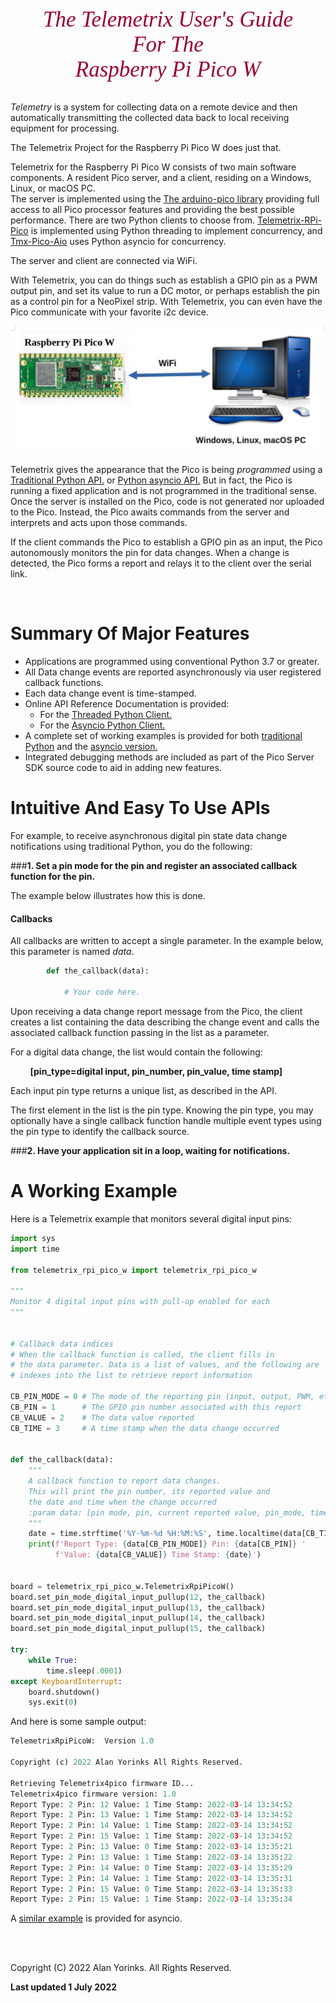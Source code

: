 

<div style="text-align:center;color:#990033; font-family:times, serif;font-size:2.5em"><i>The Telemetrix User's Guide</i></div>
<div style="text-align:center;color:#990033; font-family:times, serif;font-size:2.5em"><i>For The</i></div>
<div style="text-align:center;color:#990033; font-family:times, serif;font-size:2.5em"><i>Raspberry Pi Pico W  </i></div>

<br>


*Telemetry* is a system for collecting data on a remote device and then 
automatically transmitting the collected data back to local receiving equipment for 
processing.

The 
Telemetrix Project
for the Raspberry Pi Pico W does just that.

Telemetrix for the Raspberry Pi Pico W consists of two main software components. 
A resident Pico server, and a client, residing on a Windows, Linux, or macOS 
PC.  
The 
server is 
implemented using the 
[The arduino-pico library](https://github.com/earlephilhower/arduino-pico)
providing full access to all Pico processor features 
and providing the best possible performance. 
There are two Python clients to choose from. 
[Telemetrix-RPi-Pico](https://github.com/MrYsLab/telemetrix-rpi-pico)
is implemented using Python threading to 
implement concurrency, and 
[Tmx-Pico-Aio](https://github.com/MrYsLab/tmx-pico-aio)
uses Python asyncio for concurrency.


The server and client are connected via WiFi.

With Telemetrix, you can do things such as establish a GPIO pin as a PWM output pin, 
and set its value to run a DC motor, or perhaps establish the pin as a control pin for a 
NeoPixel strip. With 
Telemetrix, you can even have the Pico communicate with your favorite i2c device.

![](./images/tmx.png)

Telemetrix gives the appearance that the Pico is being _programmed_ using a
[Traditional Python API.](https://htmlpreview.github.io/?https://github.com/MrYsLab/telemetrix-rpi-pico/blob/master/html/telemetrix_rpi_pico/index.html)
or [Python asyncio API.](https://htmlpreview.github.io/?https://github.com/MrYsLab/tmx-pico-aio/blob/master/html/tmx_pico_aio/index.html#tmx_pico_aio.tmx_pico_aio.TmxPicoAio.reset_board)
But in fact, the Pico is running a fixed application and is not programmed in the 
traditional sense. Once the server is installed on the Pico, code is not generated nor 
uploaded to the Pico. Instead, 
the Pico awaits commands from the server and interprets and acts upon those commands.

If the client commands the Pico to establish a GPIO pin as an input, the Pico 
autonomously monitors the pin for data changes. When a change is detected, the 
Pico forms a report and relays it to the client over the serial link.


<br>

# Summary Of Major Features

* Applications are programmed using conventional Python 3.7 or greater.
* All Data change events are reported asynchronously via user registered callback functions. 
* Each data change event is time-stamped.
* Online API Reference Documentation is provided:
    * For the [Threaded Python Client.](https://htmlpreview.github.io/?https://github.com/MrYsLab/telemetrix-rpi-pico/blob/master/html/telemetrix_rpi_pico/index.html)
    * For the [Asyncio Python Client.](https://htmlpreview.github.io/?https://github.com/MrYsLab/tmx-pico-aio/blob/master/html/tmx_pico_aio/index.html)
* A complete set of working examples is provided for both [traditional Python](https://github.com/MrYsLab/telemetrix-rpi-pico/tree/master/examples)
  and the [asyncio version.](https://github.com/MrYsLab/tmx-pico-aio/tree/master/examples)
* Integrated debugging methods are included as part of the Pico Server 
  SDK source code to aid in adding new features.

# Intuitive And Easy To Use APIs

For example, to receive asynchronous digital pin state data change notifications using 
traditional Python, you do the following:


###**1. Set a pin mode for the pin and register an associated callback function for the pin.** 

The example below illustrates how this is done.

#### Callbacks

All callbacks are written to accept a single parameter. In the example below, this 
parameter is named _data_. 


```python
        def the_callback(data):
     
            # Your code here.
```
Upon receiving a data change report message from the Pico,
the client 
creates a 
list containing the data describing the change event and calls the associated callback 
function 
passing in the list as a parameter.

For a digital data change, the list would contain the following:
    
&nbsp;&nbsp;&nbsp;&nbsp;&nbsp;&nbsp;&nbsp;&nbsp;**[pin_type=digital input, pin_number, pin_value, time stamp]**

Each input pin type returns a unique list, as described in the API.

The first element in the list is the pin type. Knowing the pin type, you may 
optionally have a single callback function handle multiple event types using the 
pin type to identify the callback source.

###**2. Have your application sit in a loop, waiting for notifications.**

 
# A Working Example   

Here is a Telemetrix example that monitors several digital input pins:

```python
import sys
import time

from telemetrix_rpi_pico_w import telemetrix_rpi_pico_w

"""
Monitor 4 digital input pins with pull-up enabled for each
"""


# Callback data indices
# When the callback function is called, the client fills in 
# the data parameter. Data is a list of values, and the following are 
# indexes into the list to retrieve report information

CB_PIN_MODE = 0 # The mode of the reporting pin (input, output, PWM, etc.)
CB_PIN = 1      # The GPIO pin number associated with this report
CB_VALUE = 2    # The data value reported
CB_TIME = 3     # A time stamp when the data change occurred


def the_callback(data):
    """
    A callback function to report data changes.
    This will print the pin number, its reported value and
    the date and time when the change occurred
    :param data: [pin mode, pin, current reported value, pin_mode, timestamp]
    """
    date = time.strftime('%Y-%m-%d %H:%M:%S', time.localtime(data[CB_TIME]))
    print(f'Report Type: {data[CB_PIN_MODE]} Pin: {data[CB_PIN]} '
          f'Value: {data[CB_VALUE]} Time Stamp: {date}')


board = telemetrix_rpi_pico_w.TelemetrixRpiPicoW()
board.set_pin_mode_digital_input_pullup(12, the_callback)
board.set_pin_mode_digital_input_pullup(13, the_callback)
board.set_pin_mode_digital_input_pullup(14, the_callback)
board.set_pin_mode_digital_input_pullup(15, the_callback)

try:
    while True:
        time.sleep(.0001)
except KeyboardInterrupt:
    board.shutdown()
    sys.exit(0)
```

And here is some sample output:

```python
TelemetrixRpiPicoW:  Version 1.0

Copyright (c) 2022 Alan Yorinks All Rights Reserved.

Retrieving Telemetrix4pico firmware ID...
Telemetrix4pico firmware version: 1.0
Report Type: 2 Pin: 12 Value: 1 Time Stamp: 2022-03-14 13:34:52
Report Type: 2 Pin: 13 Value: 1 Time Stamp: 2022-03-14 13:34:52
Report Type: 2 Pin: 14 Value: 1 Time Stamp: 2022-03-14 13:34:52
Report Type: 2 Pin: 15 Value: 1 Time Stamp: 2022-03-14 13:34:52
Report Type: 2 Pin: 13 Value: 0 Time Stamp: 2022-03-14 13:35:21
Report Type: 2 Pin: 13 Value: 1 Time Stamp: 2022-03-14 13:35:22
Report Type: 2 Pin: 14 Value: 0 Time Stamp: 2022-03-14 13:35:29
Report Type: 2 Pin: 14 Value: 1 Time Stamp: 2022-03-14 13:35:31
Report Type: 2 Pin: 15 Value: 0 Time Stamp: 2022-03-14 13:35:33
Report Type: 2 Pin: 15 Value: 1 Time Stamp: 2022-03-14 13:35:34


```
A [similar example](https://github.com/MrYsLab/tmx-pico-aio/blob/master/examples/digital_input_pullup.py)
is provided for asyncio.


<br>
<br>

Copyright (C) 2022 Alan Yorinks. All Rights Reserved.

**Last updated 1 July 2022**
